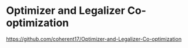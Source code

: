 # Optimizer and Legalizer Co-optimization

https://github.com/coherent17/Optimizer-and-Legalizer-Co-optimization
